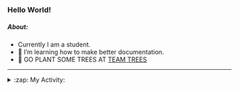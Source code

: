 ### Hello World!

##### About:
- Currently I am a student.
- 🌱 I’m learning how to make better documentation.
- 🌱 GO PLANT SOME TREES AT [TEAM TREES](https://teamtrees.org/)

---
<details>
  <summary>:zap: My Activity:</summary>
  
<!--START_SECTION:waka-->
![Code Time](http://img.shields.io/badge/Code%20Time-1%2C108%20hrs%206%20mins-blue)

**I'm a Night 🦉** 

```text
🌞 Morning                1310 commits        ██░░░░░░░░░░░░░░░░░░░░░░░   08.92 % 
🌆 Daytime                5170 commits        █████████░░░░░░░░░░░░░░░░   35.22 % 
🌃 Evening                4228 commits        ███████░░░░░░░░░░░░░░░░░░   28.80 % 
🌙 Night                  3971 commits        ███████░░░░░░░░░░░░░░░░░░   27.05 % 
```
📅 **I'm Most Productive on Wednesday** 

```text
Monday                   2251 commits        ████░░░░░░░░░░░░░░░░░░░░░   15.33 % 
Tuesday                  1775 commits        ███░░░░░░░░░░░░░░░░░░░░░░   12.09 % 
Wednesday                3469 commits        ██████░░░░░░░░░░░░░░░░░░░   23.63 % 
Thursday                 1803 commits        ███░░░░░░░░░░░░░░░░░░░░░░   12.28 % 
Friday                   1458 commits        ██░░░░░░░░░░░░░░░░░░░░░░░   09.93 % 
Saturday                 1332 commits        ██░░░░░░░░░░░░░░░░░░░░░░░   09.07 % 
Sunday                   2591 commits        ████░░░░░░░░░░░░░░░░░░░░░   17.65 % 
```


📊 **This Week I Spent My Time On** 

```text
🔥 Editors: 
VS Code                  15 hrs 3 mins       █████████████████████████   100.00 % 

🐱‍💻 Projects: 
praise                   10 hrs 8 mins       █████████████████░░░░░░░░   67.33 % 
skillgraff               2 hrs 48 mins       █████░░░░░░░░░░░░░░░░░░░░   18.65 % 
CSF22                    2 hrs 6 mins        ████░░░░░░░░░░░░░░░░░░░░░   14.02 % 
```


 Last Updated on 17/04/2023 20:08:53 UTC
<!--END_SECTION:waka-->
</details>

